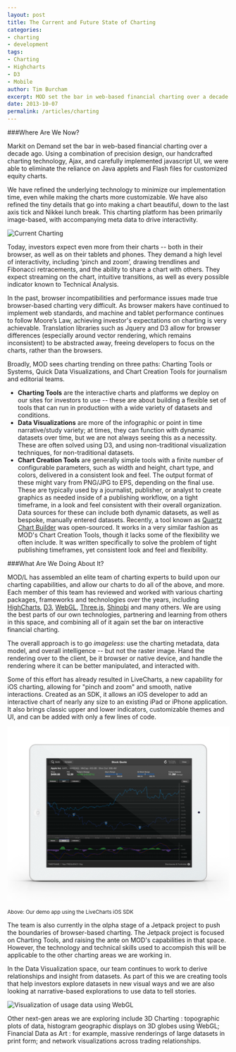 ```yaml
---
layout: post
title: The Current and Future State of Charting
categories: 
- charting
- development
tags: 
- Charting
- Highcharts
- D3
- Mobile
author: Tim Burcham
excerpt: MOD set the bar in web-based financial charting over a decade ago, and is focused on the next generation of browser-based, imageless charting.
date: 2013-10-07
permalink: /articles/charting
---
```


###Where Are We Now?

Markit on Demand set the bar in web-based financial charting over a decade ago. Using a combination of precision design, our handcrafted charting technology, Ajax, and carefully implemented javascript UI, we were able to eliminate the reliance on Java applets and Flash files for customized equity charts. 

We have refined the underlying technology to minimize our implementation time, even while making the charts more customizable. We have also refined the tiny details that go into making a chart beautiful, down to the last axis tick and Nikkei lunch break. This charting platform has been primarily image-based, with accompanying meta data to drive interactivity. 

<img src="{{site.url}}/images/articles/charting/chart.png" class="img-responsive" alt="Current Charting" />

Today, investors expect even more from their charts -- both in their browser, as well as on their tablets and phones. They demand a high level of interactivity, including &lsquo;pinch and zoom&rsquo;, drawing trendlines and Fibonacci retracements, and the ability to share a chart with others. They expect streaming on the chart, intuitive transitions, as well as every possible indicator known to Technical Analysis.

In the past, browser incompatibilities and performance issues made true browser-based charting very difficult. As browser makers have continued to implement web standards, and machine and tablet performance continues to follow Moore&rsquo;s Law, achieving investor's expectations on charting is very achievable.  Translation libraries such as Jquery and D3 allow for browser differences (especially around vector rendering, which remains inconsistent) to be abstracted away, freeing developers to focus on the charts, rather than the browsers.

Broadly, MOD sees charting trending on three paths: Charting Tools or Systems, Quick Data Visualizations, and Chart Creation Tools for journalism and editorial teams.  

* **Charting Tools** are the interactive charts and platforms we deploy on our sites for investors to use -- these are about building a flexible set of tools that can run in production with a wide variety of datasets and conditions.
* **Data Visualizations** are more of the infographic or point in time narrative/study variety; at times, they can function with dynamic datasets over time, but we are not always seeing this as a necessity. These are often solved using D3, and using non-traditional visualization techniques, for non-traditional datasets.
* **Chart Creation Tools** are generally simple tools with a finite number of configurable parameters, such as width and height, chart type, and colors, delivered in a consistent look and feel. The output format of these might vary from PNG/JPG to EPS, depending on the final use. These are typically used by a journalist, publisher, or analyst to create graphics as needed inside of a publishing workflow, on a tight timeframe, in a look and feel consistent with their overall organization. Data sources for these can include both dynamic datasets, as well as bespoke, manually entered datasets.
	Recently, a tool known as [Quartz Chart Builder](http://quartz.github.io/Chartbuilder/) was open-sourced. It works in a very similar fashion as MOD's Chart Creation Tools, though it lacks some of the flexibility we often include. It was written specifically to solve the problem of tight publishing timeframes, yet consistent look and feel and flexibility.

###What Are We Doing About It?

MOD/L has assembled an elite team of charting experts to build upon our charting capabilities, and allow our charts to do all of the above, and more. Each member of this team has reviewed and worked with various charting packages, frameworks and technologies over the years, including [HighCharts](http://highcharts.com), [D3](http://d3js.org), [WebGL](http://www.chromeexperiments.com/webgl/), [Three.js](http://threejs.org/), [Shinobi](http://www.shinobicontrols.com) and many others. We are using the best parts of our own technologies, partnering and learning from others in this space, and combining all of it again set the bar on interactive financial charting.

The overall approach is to go *imageless*: use the charting metadata, data model, and overall intelligence -- but not the raster image.  Hand the rendering over to the client, be it browser or native device, and handle the rendering where it can be better manipulated, and interacted with.

Some of this effort has already resulted in LiveCharts, a new capability for iOS charting, allowing for &quot;pinch and zoom&quot; and smooth, native interactions. Created as an SDK, it allows an iOS developer to add an interactive chart of nearly any size to an existing iPad or iPhone application. It also brings classic upper and lower indicators, customizable themes and UI, and can be added with only a few lines of code.

<img src="/images/articles/charting/livecharts3.png" class="img-responsive ximg-rounded ximg-thumbnail" alt="LiveCharts iOS SDK" />

<small class="caption">Above: Our demo app using the LiveCharts iOS SDK</small>

The team is also currently in the &alpha;lpha stage of a Jetpack project to push the boundaries of browser-based charting. The Jetpack project is focused on Charting Tools, and raising the ante on MOD's capabilities in that space. However, the technology and technical skills used to accompish this will be applicable to the other charting areas we are working in. 

In the Data Visualization space, our team continues to work to derive relationships and insight from datasets. As part of this we are creating tools that help investors explore datasets in new visual ways and we are also looking at narrative-based explorations to use data to tell stories. 

<img src="{{site.url}}/images/globe.png" class="img-responsive img-thumbnail" alt="Visualization of usage data using WebGL" />

Other next-gen areas we are exploring include 3D Charting : topographic plots of data, histogram geographic displays on 3D globes using WebGL; Financial Data as Art : for example, massive renderings of large datasets in print form; and network visualizations across trading relationships. 


